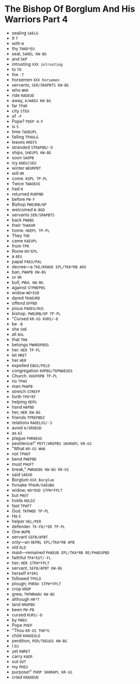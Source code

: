 # The Bishop Of Borglum And His Warriors Part 4

* sealing `SAELG`
* It `T`
* with `W`
* thy `THAO*EU`
* seal, `SAOEL KW-BG`
* and `SKP`
* intrusting `XXX intrusting`
* to `TO`
* the `-T`
* horsemen `XXX horsemen`
* servants, `SER/SRAPBTS KW-BG`
* who `WHO`
* ride `RAOEUD`
* away, `A/WAEU KW-BG`
* far `TPAR`
* city `STEU`
* of `-F`
* Pope? `POEP H-F`
* is `S`
* time `TAOEUPL`
* falling `TPAULG`
* leaves `HREFS`
* stranded `STRAPBD/-D`
* ships, `SHEUPS KW-BG`
* soon `SAOPB`
* icy `AOEU/SEU`
* winter `WEURPBT`
* will `HR`
* come. `KOPL TP-PL`
* Twice `TWAOEUS`
* had `H`
* returned `RURPBD`
* before `PW-F`
* Bishop `PWEURB/OP`
* welcomed `W-BGD`
* servants `SER/SRAPBTS`
* back `PWABG`
* their `THAEUR`
* home. `HOEPL TP-PL`
* They `THE`
* came `KAEUPL`
* from `TPR`
* Rome `RO*EPL`
* a `AEU`
* papal `PAEU/PAL`
* decree—a `TKE/KRAOE EPL/TKA*RB AEU`
* ban, `PWAPB KW-BG`
* or `OR`
* bull, `PWUL KW-BG`
* against `STPWEPBS`
* widow `WO*EUD`
* dared `TKAEURD`
* offend `OFPBD`
* pious `PAOEU/OUS`
* bishop. `PWEURB/OP TP-PL`
* "Cursed `KR-GS KURS/-D`
* be `-B`
* she `SHE`
* all `AUL`
* that `THA`
* belongs `PWHROPBGS`
* her. `HER TP-PL`
* let `HRET`
* her `HER`
* expelled `EBGS/PELD`
* congregation `KOPBG/TKPWAEUGS`
* Church. `KHUFRPB TP-PL`
* no `TPHO`
* man `PHAPB`
* stretch `STREFP`
* forth `TPO*RT`
* helping `HEPG`
* hand `HAPBD`
* her, `HER KW-BG`
* friends `TPREPBDZ`
* relations `RAOELGS/-S`
* avoid `A/SROEUD`
* as `AZ`
* plague `PHRAEUG`
* pestilence!" `PEFT/HREPBS SKHRAPL KR-GS`
* "What `KR-GS WHA`
* not `TPHOT`
* bend `PWEPBD`
* must `PHUFT`
* break," `PWRAEBG KW-BG KR-GS`
* said `SAEUD`
* Borglum `XXX Borglum`
* forsake `TPAUR/SAEUBG`
* widow; `WO*EUD STPH*FPLT`
* but `PWUT`
* holds `HOLDZ`
* fast `TPAFT`
* God. `TKPWOD TP-PL`
* He `E`
* helper `HEL/PER`
* defender. `TK-FD/*ER TP-PL`
* One `WUPB`
* servant `SEFB/APBT`
* only—an `OEPBL EPL/TKA*RB APB`
* old `OLD`
* maid—remained `PHAEUD EPL/TKA*RB RE/PHAEUPBD`
* faithful `TPA*EUT/-FL`
* her; `HER STPH*FPLT`
* servant, `SEFB/APBT KW-BG`
* herself `H*ERS`
* followed `TPOLD`
* plough; `PHROU STPH*FPLT`
* crop `KROP`
* grew, `TKPWRAOU KW-BG`
* although `HR*T`
* land `HRAPBD`
* been `PW-PB`
* cursed `KURS/-D`
* by `PWEU`
* Pope `POEP`
* "Thou `KR-GS THO*U`
* child `KHAOEULD`
* perdition, `PER/TKEUGS KW-BG`
* I `EU`
* yet `KWRET`
* carry `KAER`
* out `OUT`
* my `PHEU`
* purpose!" `PURP SKHRAPL KR-GS`
* cried `KRAOEUD`
